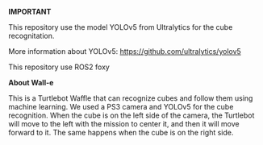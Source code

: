 **IMPORTANT**

This repository use the model YOLOv5 from Ultralytics for the cube recognitation.

More information about YOLOv5: https://github.com/ultralytics/yolov5

This repository use ROS2 foxy

**About Wall-e**

This is a Turtlebot Waffle that can recognize cubes and follow them using machine learning.
We used a PS3 camera and YOLOv5 for the cube recognition.
When the cube is on the left side of the camera, the Turtlebot will move to the left with the mission to center it, and then it will move forward to it.
The same happens when the cube is on the right side.
